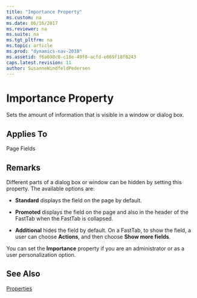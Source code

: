 ```yaml
---
title: "Importance Property"
ms.custom: na
ms.date: 06/16/2017
ms.reviewer: na
ms.suite: na
ms.tgt_pltfrm: na
ms.topic: article
ms.prod: "dynamics-nav-2018"
ms.assetid: f6a698c0-c18e-49f0-acfd-e669f18f8243
caps.latest.revision: 11
author: SusanneWindfeldPedersen
---
```


# Importance Property
Sets the amount of information that is visible in a window or dialog box.  
  
## Applies To  
 Page Fields  
  
## Remarks  
 Different parts of a dialog box or window can be hidden by setting this property. The available options are:  
  
-   **Standard** displays the field on the page by default.  
  
-   **Promoted** displays the field on the page and also in the header of the FastTab when the FastTab is collapsed.  
  
-   **Additional** hides the field by default. On a FastTab, to show the field, a user can choose **Actions**, and then choose **Show more fields**.  
  
 You can set the **Importance** property if you are an administrator or as a user personalization option.  
  
## See Also  
 [Properties](devenv-properties.md)